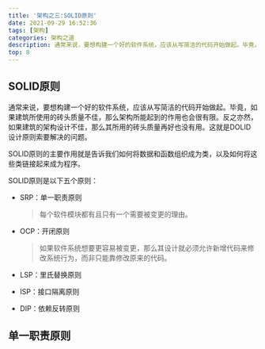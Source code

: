 ```yaml
---
title: '架构之三:SOLID原则'
date: 2021-09-29 16:52:36
tags: [架构]
categories: 架构之道
description: 通常来说，要想构建一个好的软件系统，应该从写简洁的代码开始做起。毕竟，如果建筑所使用的砖头质量不佳，那么架构所能起到的作用也会很有限。
top: 8
---
```


## SOLID原则

通常来说，要想构建一个好的软件系统，应该从写简洁的代码开始做起。毕竟，如果建筑所使用的砖头质量不佳，那么架构所能起到的作用也会很有限。反之亦然，如果建筑的架构设计不佳，那么其所用的砖头质量再好也没有用。这就是DOLID设计原则索要解决的问题。

SOLID原则的主要作用就是告诉我们如何将数据和函数组织成为类，以及如何将这些类链接起来成为程序。

SOLID原则是以下五个原则：

- SRP：单一职责原则

  > 每个软件模块都有且只有一个需要被变更的理由。

- OCP：开闭原则

  > 如果软件系统想要更容易被变更，那么其设计就必须允许新增代码来修改系统行为，而非只能靠修改原来的代码。

- LSP：里氏替换原则

- ISP：接口隔离原则

- DIP：依赖反转原则



## 单一职责原则


